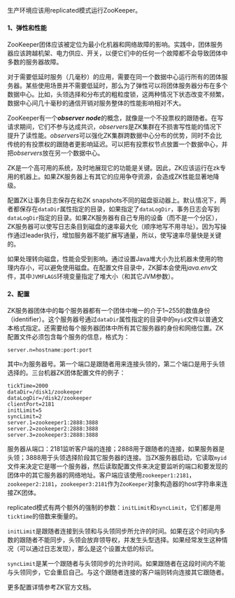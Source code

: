 生产环境应该用replicated模式运行ZooKeeper。

#### 1、弹性和性能

ZooKeeper团体应该被定位为最小化机器和网络故障的影响。实践中，团体服务器应该跨越机架、电力供应、开关，以便它们中的任何一个故障都不会导致团体中多数的服务器故障。

对于需要低延时服务（几毫秒）的应用，需要在同一个数据中心运行所有的团体服务器。某些使用场景并不需要低延时，那么为了弹性可以将团体服务器分布在多个数据中心。比如，头领选择和分布式的粗粒度锁，这两种情况下状态改变不频繁，数据中心间几十毫秒的通信开销对服务整体的性能影响相对不大。

ZooKeeper有一个***observer node***的概念，就像是一个不投票权的跟随者。在写请求期间，它们不参与达成共识，*observers*是ZK集群在不损害写性能的情况下提升了读性能。*observers*可以强化ZK集群跨数据中心分布的优势，同时不会比传统的有投票权的跟随者更影响延迟。可以把有投票权节点放置一个数据中心，并把*observers*放在另一个数据中心。

ZK是一个高可用的系统，及时地展现它的功能是关键。因此，ZK应该运行在zk专用的机器上。如果ZK服务器上有其它的应用争夺资源，会造成ZK性能显著地降级。

配置ZK让事务日志保存在和ZK snapshots不同的磁盘驱动器上。默认情况下，两者都保存在`dataDir`属性指定的目录，如果指定了`dataLogDir`，事务日志会写到`dataLogDir`指定的目录。如果ZK服务器有自己专用的设备（而不是一个分区），ZK服务器可以使写日志条目到磁盘的速率最大化（顺序地写不用寻址）。因为写操作通过leader执行，增加服务器不能扩展写通量，所以，使写速率尽量快是关键的。

如果处理转向磁盘，性能会受到影响。通过设置Java堆大小为比机器未使用的物理内存小，可以避免使用磁盘。在配置文件目录中，ZK脚本会使用*java.env*文件，其中`JVMFLAGS`环境变量指定了堆大小（和其它JVM参数）。

#### 2、配置

ZK服务器团体中的每个服务器都有一个团体中唯一的介于1~255的数值身份（identifier）。这个服务器号通过`dataDir`属性指定的目录中的`myid`文件以普通文本格式指定。还需要给每个服务器团体中所有其它服务器的身份和网络位置。ZK配置文件必须包含每个服务的信息，格式为：

```
server.n=hostname:port:port
```

其中`n`为服务器号。第一个端口是跟随者用来连接头领的，第二个端口是用于头领选择的。三台机器ZK团体配置文件的例子：

```
tickTime=2000
dataDir=/disk1/zookeeper
dataLogDir=/disk2/zookeeper
clientPort=2181
initLimit=5
syncLimit=2
server.1=zookeeper1:2888:3888
server.2=zookeeper2:2888:3888
server.3=zookeeper3:2888:3888
```

服务器从端口：2181监听客户端的连接；2888用于跟随者的连接，如果服务器是头领；3888用于头领选择阶段其它服务器的连接。当ZK服务器启动，它读取`myid`文件来决定它是哪一个服务器，然后读取配置文件来决定要监听的端口和要发现的团体中的其它服务器的网络地址。客户端应该使用`zookeeper1:2181`，`zookeeper2:2181`，`zookeeper3:2181`作为`ZooKeeper`对象构造器的host字符串来连接ZK团体。

replicated模式有两个额外的强制的参数：`initLimit`和`syncLimit`，它们都是用`ticktime`的倍数来衡量的。

`initLimit`是跟随者连接到头领和与头领同步所允许的时间。如果在这个时间内多数的跟随者不能同步，头领会放弃领导权，并发生头型选择。如果经常发生这种情况（可以通过日志发现），那么是这个设置太低的标识。

`syncLimit`是某一个跟随者与头领同步的允许时间。如果跟随者在这段时间内不能与头领同步，它会重启自己。与这个跟随者连接的客户端则转向连接其它跟随者。

更多配置详情参考ZK官方文档。
